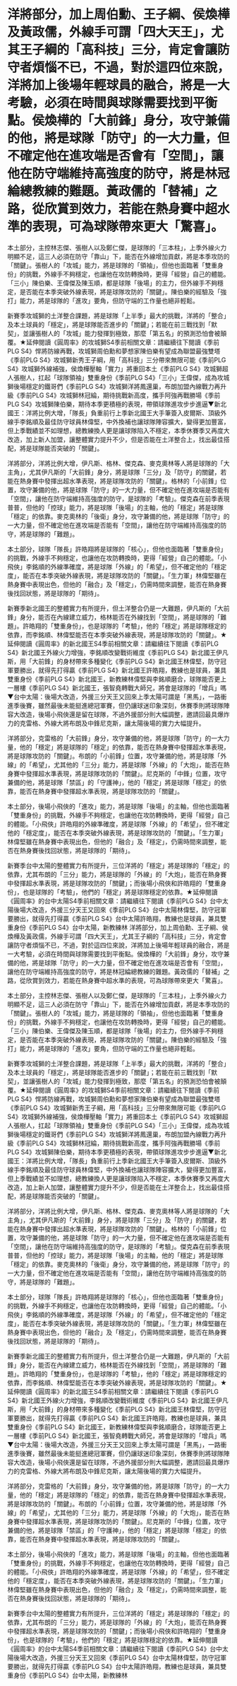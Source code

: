 #  洋將部分，加上周伯勳、王子綱、侯煥樺及黃政儒，外線手可謂「四大天王」，尤其王子綱的「高科技」三分，肯定會讓防守者煩惱不已，不過，對於這四位來說，洋將加上後場年輕球員的融合，將是一大考驗，必須在時間與球隊需要找到平衡點。侯煥樺的「大前鋒」身分，攻守兼備的他，將是球隊「防守」的一大力量，但不確定他在進攻端是否會有「空間」，讓他在防守端維持高強度的防守，將是林冠綸總教練的難題。黃政儒的「替補」之路，從欣賞到效力，若能在熱身賽中超水準的表現，可為球隊帶來更大「驚喜」。

 本土部分，主控林志傑、張樹人以及鄭仁傑，是球隊的「三本柱」，上季外線火力明顯不足，這三人必須在防守「靠山」下，能否在外線增加貢獻，將是本季攻防的「關鍵」。張樹人的「攻城」能力，將是球隊的「領袖」，但他也面臨著「雙重身份」的挑戰，外線手不夠穩定，也讓他在攻防轉換時，更得「經營」自己的體能。「三小」陳伯樂、王偉傑及陳玉順，都是球隊「後場」的主力，但外線手不夠穩定，是否能在本季突破外線表現，將是球隊攻防的「關鍵」。陳伯樂的經驗及「強打」能力，將是球隊的「進攻」要角，但防守端的工作量也絕非輕鬆。

 新賽季攻城獅的土洋整合課題，將是球隊「上半季」最大的挑戰，洋將的「整合」及本土球員的「穩定」，將是球隊能否進步的「關鍵」；若能在前三戰找到「默契」，並讓張樹人的「攻城」能力發揮到極致，那麼「第五名」的預測恐怕會被顛覆。★延伸閱讀《圓周率》的攻城獅S4季前相關文章：請繼續往下閱讀《季前PLG S4》悍將防線再戰，攻城獅周伯勳和夢想家陳伯樂有望成為聯盟最強雙塔《季前PLG S4》攻城獅新秀王子綱，用「高科技」三分帶來無限可能《季前PLG S4》攻城獅外線補強，侯煥樺壓軸「實力」將重回本土《季前PLG S4》攻城獅超人張樹人，扛起「球隊領袖」雙重身份《季前PLG S4》「三小」王偉傑，成為攻城獅後場穩定的鐵哥們《季前PLG S4》攻城獅洋將鳳還巢，布朗加盟內線戰力再升級《季前PLG S4》攻城獅林冠綸，期待挑戰新高度，攜手阿強再戰勝場《季前PLG S4》攻城獅陳伯樂，期待本季更積極的表現，帶領球隊進攻步步進逼▼新北國王：洋將比例大增，「隊長」負重前行上季新北國王大手筆簽入皮爾斯、頂級外線手李銘順及最佳防守球員林偉堅，中外換補也讓球隊陣容擴大，變得更加豐富，但上季戰績並不如理想，總教練換人更是讓球隊陷入不穩定，本季休賽季又再度大改造，加上新人加盟，讓整體實力提升不少，但是否能在土洋整合上，找出最佳搭配，將是球隊能否突破的「關鍵」。

 洋將部分，洋將比例大增，伊凡斯、格林、傑克森、麥克奧林等人將是球隊的「大主角」，尤其伊凡斯的「大前鋒」身分，將是球隊「三分」及「防守」的關鍵，若能在熱身賽中發揮出超水準表現，將是球隊攻防的「關鍵」。格林的「小前鋒」位置，攻守兼備的他，將是球隊「防守」的一大力量，但不確定他在進攻端是否能有「空間」，讓他在防守端維持高強度的防守，是球隊的「考驗」。傑克森在前季表現普普，但他的「控球」能力，將是球隊「後場」的主軸，他的「穩定」將是球隊「穩定」的依靠。麥克奧林的「後衛」身分，攻守兼備的他，將是球隊「防守」的一大力量，但不確定他在進攻端是否能有「空間」，讓他在防守端維持高強度的防守，將是球隊的「難題」。

 本土部分，球隊「隊長」許皓翔將是球隊的「核心」，但他也面臨著「雙重身份」的挑戰，外線手不夠穩定，也讓他在攻防轉換時，更得「經營」自己的體能。「小飛俠」李銘順的外線準確度，將是球隊「外線」的「希望」，但不確定他的「穩定度」，能否在本季突破外線表現，將是球隊攻防的「關鍵」。「生力軍」林偉堅雖在熱身賽中表現出色，但他的「融合」及「穩定」，仍需時間來調整，能否在熱身賽後找回狀態，將是球隊的「期待」。

 新賽季新北國王的整體實力有所提升，但土洋整合仍是一大難題，伊凡斯的「大前鋒」身分，能否在內線建立威力，格林能否在外線找到「空間」，將是球隊的「難題」。許皓翔的「雙重身份」，也是球隊的「考驗」，他的「穩定」將是球隊穩定的依靠，而李銘順、林偉堅能否在本季突破外線表現，將是球隊攻防的「關鍵」。★延伸閱讀《圓周率》的新北國王S4季前相關文章：請繼續往下閱讀《季前PLG S4》新北國王外線火力增強，李銘順改變戰術維度《季前PLG S4》新北國王伊凡斯，用「大前鋒」的身材帶來多種變化《季前PLG S4》新北國王林偉堅，防守冠軍要勝出，就得先打得贏《季前PLG S4》新北國王許皓翔，教練也是球員，兼具雙重身份《季前PLG S4》新北國王，新教練林偉堅與李銘順磨合，球隊能否更上一層樓《季前PLG S4》新北國王，張智堯轉戰大師兄，將會是球隊的「增兵」嗎▼台中太陽：後場大改造，外援三分天王又回來上季太陽可謂是「黑馬」，一路衝進季後賽，雖然最後未能挺進總冠軍賽，但仍讓球迷印象深刻，休賽季則將球隊陣容大改造，後場小飛俠還是留在球隊，不過外援部分則大幅調整，邀請回最具爆炸力的克雷格、外線大將布朗及中鋒尼克斯，讓太陽後場的實力大幅提升。

 洋將部分，克雷格的「大前鋒」身分，攻守兼備的他，將是球隊「防守」的一大力量，他的「穩定」將是球隊的「穩定」的依靠，能否在熱身賽中發揮超水準表現，將是球隊攻防的「關鍵」。布朗的「小前鋒」位置，攻守兼備的他，將是球隊「外線」的「希望」，尤其他的「三分」能力，將是球隊「外線」的「大炮」，能否在熱身賽中發揮超水準表現，將是球隊攻防的「關鍵」。尼克斯的「中鋒」位置，攻守兼備的他，將是球隊「禁區」的「守護神」，他的「穩定」將是球隊「穩定」的依靠，能否在熱身賽中發揮超水準表現，將是球隊攻防的「關鍵」。

 本土部分，後場小飛俠的「進攻」能力，將是球隊「後場」的主軸，但他也面臨著「雙重身份」的挑戰，外線手不夠穩定，也讓他在攻防轉換時，更得「經營」自己的體能。「小飛俠」許皓翔的外線準確度，將是球隊「外線」的「希望」，但不確定他的「穩定度」，能否在本季突破外線表現，將是球隊攻防的「關鍵」。「生力軍」林偉堅雖在熱身賽中表現出色，但他的「融合」及「穩定」，仍需時間來調整，能否在熱身賽後找回狀態，將是球隊的「期待」。

 新賽季台中太陽的整體實力有所提升，三位洋將的「穩定」將是球隊的「穩定」的依靠，尤其布朗的「三分」能力，將是球隊的「外線」的「大炮」，能否在熱身賽中發揮超水準表現，將是球隊攻防的「關鍵」；而後場小飛俠和許皓翔的「雙重身份」，也是球隊的「考驗」，他們的「穩定」將是球隊穩定的依靠。★延伸閱讀《圓周率》的台中太陽S4季前相關文章：請繼續往下閱讀《季前PLG S4》台中太陽後場大改造，外援三分天王又回來《季前PLG S4》台中太陽林偉堅，防守冠軍要勝出，就得先打得贏《季前PLG S4》台中太陽許皓翔，教練也是球員，兼具雙重身份《季前PLG S4》台中太陽，新教練林 
  洋將部分，加上周伯勳、王子綱、侯煥樺及黃政儒，外線手可謂「四大天王」，尤其王子綱的「高科技」三分，肯定會讓防守者煩惱不已，不過，對於這四位來說，洋將加上後場年輕球員的融合，將是一大考驗，必須在時間與球隊需要找到平衡點。侯煥樺的「大前鋒」身分，攻守兼備的他，將是球隊「防守」的一大力量，但不確定他在進攻端是否會有「空間」，讓他在防守端維持高強度的防守，將是林冠綸總教練的難題。黃政儒的「替補」之路，從欣賞到效力，若能在熱身賽中超水準的表現，可為球隊帶來更大「驚喜」。

 本土部分，主控林志傑、張樹人以及鄭仁傑，是球隊的「三本柱」，上季外線火力明顯不足，這三人必須在防守「靠山」下，能否在外線增加貢獻，將是本季攻防的「關鍵」。張樹人的「攻城」能力，將是球隊的「領袖」，但他也面臨著「雙重身份」的挑戰，外線手不夠穩定，也讓他在攻防轉換時，更得「經營」自己的體能。「三小」陳伯樂、王偉傑及陳玉順，都是球隊「後場」的主力，但外線手不夠穩定，是否能在本季突破外線表現，將是球隊攻防的「關鍵」。陳伯樂的經驗及「強打」能力，將是球隊的「進攻」要角，但防守端的工作量也絕非輕鬆。

 新賽季攻城獅的土洋整合課題，將是球隊「上半季」最大的挑戰，洋將的「整合」及本土球員的「穩定」，將是球隊能否進步的「關鍵」；若能在前三戰找到「默契」，並讓張樹人的「攻城」能力發揮到極致，那麼「第五名」的預測恐怕會被顛覆。★延伸閱讀《圓周率》的攻城獅S4季前相關文章：請繼續往下閱讀《季前PLG S4》悍將防線再戰，攻城獅周伯勳和夢想家陳伯樂有望成為聯盟最強雙塔《季前PLG S4》攻城獅新秀王子綱，用「高科技」三分帶來無限可能《季前PLG S4》攻城獅外線補強，侯煥樺壓軸「實力」將重回本土《季前PLG S4》攻城獅超人張樹人，扛起「球隊領袖」雙重身份《季前PLG S4》「三小」王偉傑，成為攻城獅後場穩定的鐵哥們《季前PLG S4》攻城獅洋將鳳還巢，布朗加盟內線戰力再升級《季前PLG S4》攻城獅林冠綸，期待挑戰新高度，攜手阿強再戰勝場《季前PLG S4》攻城獅陳伯樂，期待本季更積極的表現，帶領球隊進攻步步進逼▼新北國王：洋將比例大增，「隊長」負重前行上季新北國王大手筆簽入皮爾斯、頂級外線手李銘順及最佳防守球員林偉堅，中外換補也讓球隊陣容擴大，變得更加豐富，但上季戰績並不如理想，總教練換人更是讓球隊陷入不穩定，本季休賽季又再度大改造，加上新人加盟，讓整體實力提升不少，但是否能在土洋整合上，找出最佳搭配，將是球隊能否突破的「關鍵」。

 洋將部分，洋將比例大增，伊凡斯、格林、傑克森、麥克奧林等人將是球隊的「大主角」，尤其伊凡斯的「大前鋒」身分，將是球隊「三分」及「防守」的關鍵，若能在熱身賽中發揮出超水準表現，將是球隊攻防的「關鍵」。格林的「小前鋒」位置，攻守兼備的他，將是球隊「防守」的一大力量，但不確定他在進攻端是否能有「空間」，讓他在防守端維持高強度的防守，是球隊的「考驗」。傑克森在前季表現普普，但他的「控球」能力，將是球隊「後場」的主軸，他的「穩定」將是球隊「穩定」的依靠。麥克奧林的「後衛」身分，攻守兼備的他，將是球隊「防守」的一大力量，但不確定他在進攻端是否能有「空間」，讓他在防守端維持高強度的防守，將是球隊的「難題」。

 本土部分，球隊「隊長」許皓翔將是球隊的「核心」，但他也面臨著「雙重身份」的挑戰，外線手不夠穩定，也讓他在攻防轉換時，更得「經營」自己的體能。「小飛俠」李銘順的外線準確度，將是球隊「外線」的「希望」，但不確定他的「穩定度」，能否在本季突破外線表現，將是球隊攻防的「關鍵」。「生力軍」林偉堅雖在熱身賽中表現出色，但他的「融合」及「穩定」，仍需時間來調整，能否在熱身賽後找回狀態，將是球隊的「期待」。

 新賽季新北國王的整體實力有所提升，但土洋整合仍是一大難題，伊凡斯的「大前鋒」身分，能否在內線建立威力，格林能否在外線找到「空間」，將是球隊的「難題」。許皓翔的「雙重身份」，也是球隊的「考驗」，他的「穩定」將是球隊穩定的依靠，而李銘順、林偉堅能否在本季突破外線表現，將是球隊攻防的「關鍵」。★延伸閱讀《圓周率》的新北國王S4季前相關文章：請繼續往下閱讀《季前PLG S4》新北國王外線火力增強，李銘順改變戰術維度《季前PLG S4》新北國王伊凡斯，用「大前鋒」的身材帶來多種變化《季前PLG S4》新北國王林偉堅，防守冠軍要勝出，就得先打得贏《季前PLG S4》新北國王許皓翔，教練也是球員，兼具雙重身份《季前PLG S4》新北國王，新教練林偉堅與李銘順磨合，球隊能否更上一層樓《季前PLG S4》新北國王，張智堯轉戰大師兄，將會是球隊的「增兵」嗎▼台中太陽：後場大改造，外援三分天王又回來上季太陽可謂是「黑馬」，一路衝進季後賽，雖然最後未能挺進總冠軍賽，但仍讓球迷印象深刻，休賽季則將球隊陣容大改造，後場小飛俠還是留在球隊，不過外援部分則大幅調整，邀請回最具爆炸力的克雷格、外線大將布朗及中鋒尼克斯，讓太陽後場的實力大幅提升。

 洋將部分，克雷格的「大前鋒」身分，攻守兼備的他，將是球隊「防守」的一大力量，他的「穩定」將是球隊的「穩定」的依靠，能否在熱身賽中發揮超水準表現，將是球隊攻防的「關鍵」。布朗的「小前鋒」位置，攻守兼備的他，將是球隊「外線」的「希望」，尤其他的「三分」能力，將是球隊「外線」的「大炮」，能否在熱身賽中發揮超水準表現，將是球隊攻防的「關鍵」。尼克斯的「中鋒」位置，攻守兼備的他，將是球隊「禁區」的「守護神」，他的「穩定」將是球隊「穩定」的依靠，能否在熱身賽中發揮超水準表現，將是球隊攻防的「關鍵」。

 本土部分，後場小飛俠的「進攻」能力，將是球隊「後場」的主軸，但他也面臨著「雙重身份」的挑戰，外線手不夠穩定，也讓他在攻防轉換時，更得「經營」自己的體能。「小飛俠」許皓翔的外線準確度，將是球隊「外線」的「希望」，但不確定他的「穩定度」，能否在本季突破外線表現，將是球隊攻防的「關鍵」。「生力軍」林偉堅雖在熱身賽中表現出色，但他的「融合」及「穩定」，仍需時間來調整，能否在熱身賽後找回狀態，將是球隊的「期待」。

 新賽季台中太陽的整體實力有所提升，三位洋將的「穩定」將是球隊的「穩定」的依靠，尤其布朗的「三分」能力，將是球隊的「外線」的「大炮」，能否在熱身賽中發揮超水準表現，將是球隊攻防的「關鍵」；而後場小飛俠和許皓翔的「雙重身份」，也是球隊的「考驗」，他們的「穩定」將是球隊穩定的依靠。★延伸閱讀《圓周率》的台中太陽S4季前相關文章：請繼續往下閱讀《季前PLG S4》台中太陽後場大改造，外援三分天王又回來《季前PLG S4》台中太陽林偉堅，防守冠軍要勝出，就得先打得贏《季前PLG S4》台中太陽許皓翔，教練也是球員，兼具雙重身份《季前PLG S4》台中太陽，新教練林